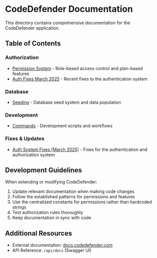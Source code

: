 # CodeDefender Documentation

This directory contains comprehensive documentation for the CodeDefender application.

## Table of Contents

### Authorization
- [Permission System](authorization/permissions.md) - Role-based access control and plan-based features
- [Auth Fixes March 2025](fixes/auth-fix-march2025.md) - Recent fixes to the authentication system

### Database
- [Seeding](database/seeds.md) - Database seed system and data population

### Development
- [Commands](development/commands.md) - Development scripts and workflows

### Fixes & Updates
- [Auth System Fixes (March 2025)](fixes/auth-fix-march2025.md) - Fixes for the authentication and authorization system

## Development Guidelines

When extending or modifying CodeDefender:

1. Update relevant documentation when making code changes
2. Follow the established patterns for permissions and features
3. Use the centralized constants for permissions rather than hardcoded strings
4. Test authorization rules thoroughly
5. Keep documentation in sync with code

## Additional Resources

- External documentation: [docs.codedefender.com](https://docs.codedefender.com)
- API Reference: `/api/docs` (Swagger UI)
